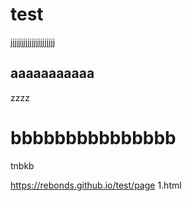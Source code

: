 # test
jjjjjjjjjjjjjjjjjjjjj

 ## aaaaaaaaaaa
 
zzzz

 # bbbbbbbbbbbbbbb


 tnbkb

 https://rebonds.github.io/test/page 1.html

